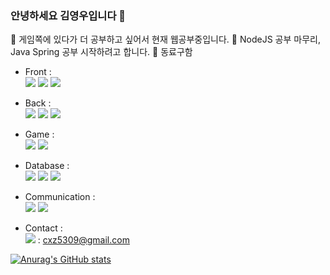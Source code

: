 ### 안녕하세요 김영우입니다 👋

🌱 게임쪽에 있다가 더 공부하고 싶어서 현재 웹공부중입니다.
🚩 NodeJS 공부 마무리, Java Spring 공부 시작하려고 합니다.
👯 동료구함

- Front :</br>
<span><img src="https://img.shields.io/badge/HTML-e34f26?style=flat-square&logo=html5&logoColor=white"/></span>
<span><img src="https://img.shields.io/badge/CSS-1572b6?style=flat&logo=css3&logoColor=white"/></span>
<span><img src="https://img.shields.io/badge/JavaScript-F7DF1E?style=flat&logo=JavaScript&logoColor=white"/></span>

- Back :</br>
<span><img src="https://img.shields.io/badge/Node.js-339933?style=flat-square&logo=Node.js&logoColor=white"/></span>
<span><img src="https://img.shields.io/badge/Docker-2496ED?style=flat-square&logo=Docker&logoColor=white"/></span>
<span><img src="https://img.shields.io/badge/AWS-232F3E?style=flat&logo=AWS&logoColor=white"/></span>

- Game :</br>
<span><img src="https://img.shields.io/badge/.Net-512BD4?style=flat-square&logo=.NET&logoColor=white"/><span>
<span><img src="https://img.shields.io/badge/Unity-000000?style=flat-square&logo=Unity&logoColor=white"/><span>

- Database :</br>
<span><img src="https://img.shields.io/badge/MySQL-4479A1?style=flat&logo=MySQL&logoColor=white"/></span>
<span><img src="https://img.shields.io/badge/MongoDB-47A248?style=flat&logo=MongoDB&logoColor=white"/></span>
<span><img src="https://img.shields.io/badge/PostgreSQL-4169E1?style=flat&logo=PostgreSQL&logoColor=white"/></span>

- Communication :</br>
<span><img src="https://img.shields.io/badge/GitHub-181717?style=flat&logo=github&logoColor=white"/></span>
<span><img src="https://img.shields.io/badge/Bitbucket-0052CC?style=flat&logo=Bitbucket&logoColor=white"/></span>
  
- Contact :</br>
<span><img src="https://img.shields.io/badge/Gmail-EA4335?style=flat-square&logo=Gmail&logoColor=white"/></a></span> 
 : cxz5309@gmail.com
  
[![Anurag's GitHub stats](https://github-readme-stats.vercel.app/api?username=cxz5309)](https://github.com/cxz5309/github-readme-stats)

<!--
**cxz5309/cxz5309** is a ✨ _special_ ✨ repository because its `README.md` (this file) appears on your GitHub profile.

Here are some ideas to get you started:

- 🔭 I’m currently working on ...
- 🌱 I’m currently learning ...
- 👯 I’m looking to collaborate on ...
- 🤔 I’m looking for help with ...
- 💬 Ask me about ...
- 📫 How to reach me: ...
- 😄 Pronouns: ...
- ⚡ Fun fact: ...
-->
